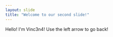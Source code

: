 ```yaml
---
layout: slide
title: "Welcome to our second slide!"
---
```

Hello! I'm Vinc3n4! 
Use the left arrow to go back!

